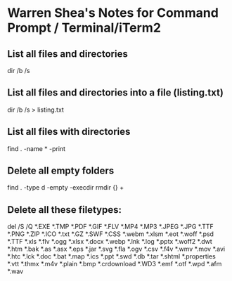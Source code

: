 # Warren Shea's Notes for Command Prompt / Terminal/iTerm2

## List all files and directories
dir /b /s

## List all files and directories into a file (listing.txt)
dir /b /s > listing.txt

## List all files with directories
find . -name \* -print

## Delete all empty folders
find . -type d -empty -execdir rmdir {} +

## Delete all these filetypes:
del /S /Q *.EXE *.TMP *.PDF *.GIF *.FLV *.MP4 *.MP3 *.JPEG *.JPG *.TTF *.PNG *.ZIP *.ICO *.txt *.GZ *.SWF *.CSS *.webm *.xlsm *.eot *.woff *.psd *.TTF *.xls *.flv *.ogg *.xlsx *.docx *.webp *.lnk *.log *.pptx *.woff2 *.dwt *.htm *.bak *.as *.asx *.eps *.jar *.svg *.fla *.ogv *.csv *.f4v *.wmv *.mov *.avi *.htc *.lck *.doc *.bat *.map *.ics *.ppt *.swd *.db *.tar *.shtml *.properties *.vtt *.thmx *.m4v *.plain *.bmp *.crdownload *.WD3 *.emf *.otf *.wpd *.afm *.wav